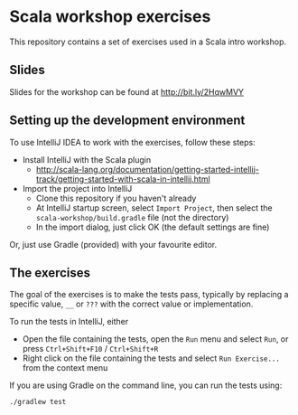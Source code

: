 # Scala workshop exercises

This repository contains a set of exercises used in a Scala intro workshop.

## Slides

Slides for the workshop can be found at http://bit.ly/2HqwMVY

## Setting up the development environment

To use IntelliJ IDEA to work with the exercises, follow these steps:

* Install IntelliJ with the Scala plugin
  * http://scala-lang.org/documentation/getting-started-intellij-track/getting-started-with-scala-in-intellij.html
* Import the project into IntelliJ
  * Clone this repository if you haven't already
  * At IntelliJ startup screen, select `Import Project`, then select the
    `scala-workshop/build.gradle` file (not the directory)
  * In the import dialog, just click OK (the default settings are fine)

Or, just use Gradle (provided) with your favourite editor.

## The exercises

The goal of the exercises is to make the tests pass, typically by replacing
a specific value, `__` or `???` with the correct value or implementation.

To run the tests in IntelliJ, either 
* Open the file containing the tests, open the `Run` menu and select
  `Run`, or press `Ctrl+Shift+F10` / `Ctrl+Shift+R`
* Right click on the file containing the tests and select
  `Run Exercise...` from the context menu

If you are using Gradle on the command line, you can run the tests using:

```
./gradlew test
```
